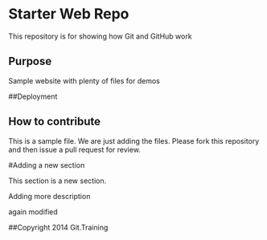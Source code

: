 # Starter Web Repo

This repository is for showing how Git and GitHub work

## Purpose

Sample website with plenty of files for demos


##Deployment

## How to contribute 

This is a sample file. We are just adding the files.
Please fork this repository and then issue a pull request for review.

#Adding a new section

This section is a new section.


Adding more description

again modified

##Copyright
2014 Git.Training